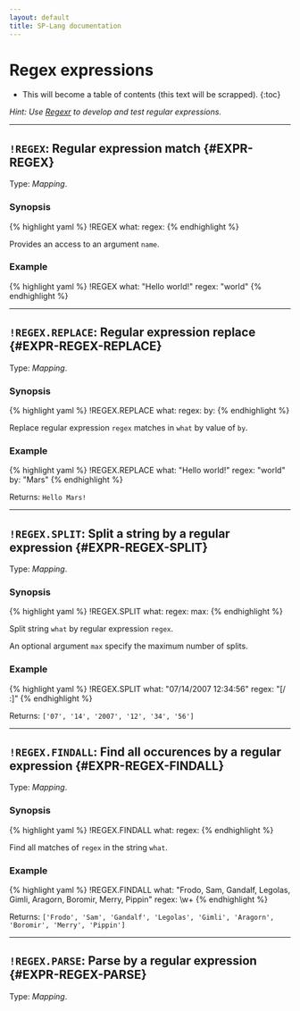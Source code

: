 ```yaml
---
layout: default
title: SP-Lang documentation
---
```


# Regex expressions

* This will become a table of contents (this text will be scrapped).
{:toc}

_Hint: Use [Regexr](https://regexr.com) to develop and test regular expressions._

--- 

## `!REGEX`: Regular expression match  {#EXPR-REGEX}

Type: _Mapping_.

### Synopsis

{% highlight yaml %}
!REGEX
what: <string>
regex: <regex>
{% endhighlight %}

Provides an access to an argument `name`.


### Example

{% highlight yaml %}
!REGEX
what: "Hello world!"
regex: "world"
{% endhighlight %}

--- 

## `!REGEX.REPLACE`: Regular expression replace  {#EXPR-REGEX-REPLACE}

Type: _Mapping_.

### Synopsis

{% highlight yaml %}
!REGEX.REPLACE
what: <string>
regex: <regex>
by: <string>
{% endhighlight %}

Replace regular expression `regex` matches in `what` by value of `by`.


### Example

{% highlight yaml %}
!REGEX.REPLACE
what: "Hello world!"
regex: "world"
by: "Mars"
{% endhighlight %}

Returns: `Hello Mars!`

--- 

## `!REGEX.SPLIT`: Split a string by a regular expression  {#EXPR-REGEX-SPLIT}

Type: _Mapping_.

### Synopsis

{% highlight yaml %}
!REGEX.SPLIT
what: <string>
regex: <regex>
max: <integer>
{% endhighlight %}

Split string `what` by regular expression `regex`.

An optional argument `max` specify the maximum number of splits.


### Example

{% highlight yaml %}
!REGEX.SPLIT
what: "07/14/2007 12:34:56"
regex: "[/ :]"
{% endhighlight %}

Returns: `['07', '14', '2007', '12', '34', '56']`

--- 

## `!REGEX.FINDALL`: Find all occurences by a regular expression  {#EXPR-REGEX-FINDALL}

Type: _Mapping_.

### Synopsis

{% highlight yaml %}
!REGEX.FINDALL
what: <string>
regex: <regex>
{% endhighlight %}

Find all matches of `regex` in the string `what`.

### Example

{% highlight yaml %}
!REGEX.FINDALL
what: "Frodo, Sam, Gandalf, Legolas, Gimli, Aragorn, Boromir, Merry, Pippin"
regex: \w+
{% endhighlight %}

Returns: `['Frodo', 'Sam', 'Gandalf', 'Legolas', 'Gimli', 'Aragorn', 'Boromir', 'Merry', 'Pippin']`

---

## `!REGEX.PARSE`: Parse by a regular expression {#EXPR-REGEX-PARSE}

Type: _Mapping_.

